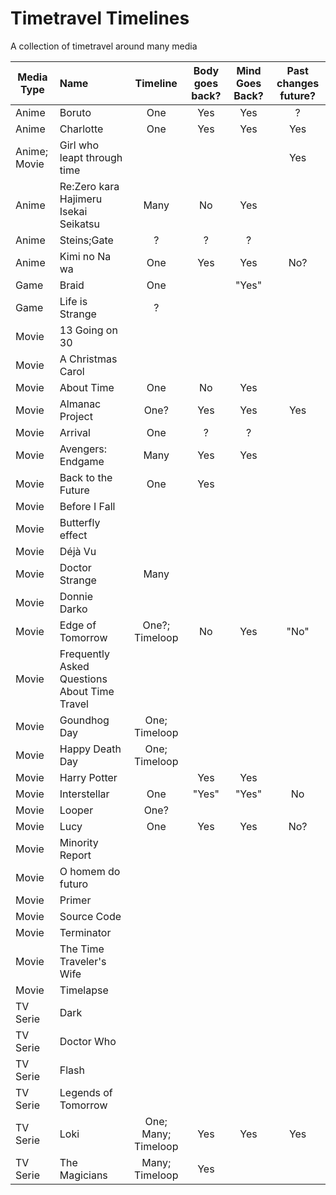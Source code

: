 # Timetravel Timelines

A collection of timetravel around many media

| Media Type   | Name                                         |      Timeline       | Body goes back? | Mind Goes Back? | Past changes future? |
| ------------ | :------------------------------------------- | :-----------------: | :-------------: | :-------------: | :------------------: |
| Anime        | Boruto                                       |         One         |       Yes       |       Yes       |          ?           |
| Anime        | Charlotte                                    |         One         |       Yes       |       Yes       |         Yes          |
| Anime; Movie | Girl who leapt through time                  |                     |                 |                 |         Yes          |
| Anime        | Re:Zero kara Hajimeru Isekai Seikatsu        |        Many         |       No        |       Yes       |                      |
| Anime        | Steins;Gate                                  |          ?          |        ?        |        ?        |                      |
| Anime        | Kimi no Na wa                                |         One         |       Yes       |       Yes       |         No?          |
| Game         | Braid                                        |         One         |                 |      "Yes"      |                      |
| Game         | Life is Strange                              |          ?          |                 |                 |                      |
| Movie        | 13 Going on 30                               |                     |                 |                 |                      |
| Movie        | A Christmas Carol                            |                     |                 |                 |                      |
| Movie        | About Time                                   |         One         |       No        |       Yes       |                      |
| Movie        | Almanac Project                              |        One?         |       Yes       |       Yes       |         Yes          |
| Movie        | Arrival                                      |         One         |        ?        |        ?        |                      |
| Movie        | Avengers: Endgame                            |        Many         |       Yes       |       Yes       |                      |
| Movie        | Back to the Future                           |         One         |       Yes       |                 |                      |
| Movie        | Before I Fall                                |                     |                 |                 |                      |
| Movie        | Butterfly effect                             |                     |                 |                 |                      |
| Movie        | Déjà Vu                                      |                     |                 |                 |                      |
| Movie        | Doctor Strange                               |        Many         |                 |                 |                      |
| Movie        | Donnie Darko                                 |                     |                 |                 |                      |
| Movie        | Edge of Tomorrow                             |   One?; Timeloop    |       No        |       Yes       |         "No"         |
| Movie        | Frequently Asked Questions About Time Travel |                     |                 |                 |                      |
| Movie        | Goundhog Day                                 |    One; Timeloop    |                 |                 |                      |
| Movie        | Happy Death Day                              |    One; Timeloop    |                 |                 |                      |
| Movie        | Harry Potter                                 |                     |       Yes       |       Yes       |                      |
| Movie        | Interstellar                                 |         One         |      "Yes"      |      "Yes"      |          No          |
| Movie        | Looper                                       |        One?         |                 |                 |                      |
| Movie        | Lucy                                         |         One         |       Yes       |       Yes       |         No?          |
| Movie        | Minority Report                              |                     |                 |                 |                      |
| Movie        | O homem do futuro                            |                     |                 |                 |                      |
| Movie        | Primer                                       |                     |                 |                 |                      |
| Movie        | Source Code                                  |                     |                 |                 |                      |
| Movie        | Terminator                                   |                     |                 |                 |                      |
| Movie        | The Time Traveler's Wife                     |                     |                 |                 |                      |
| Movie        | Timelapse                                    |                     |                 |                 |                      |
| TV Serie     | Dark                                         |                     |                 |                 |                      |
| TV Serie     | Doctor Who                                   |                     |                 |                 |                      |
| TV Serie     | Flash                                        |                     |                 |                 |                      |
| TV Serie     | Legends of Tomorrow                          |                     |                 |                 |                      |
| TV Serie     | Loki                                         | One; Many; Timeloop |       Yes       |       Yes       |         Yes          |
| TV Serie     | The Magicians                                |   Many; Timeloop    |       Yes       |                 |                      |
